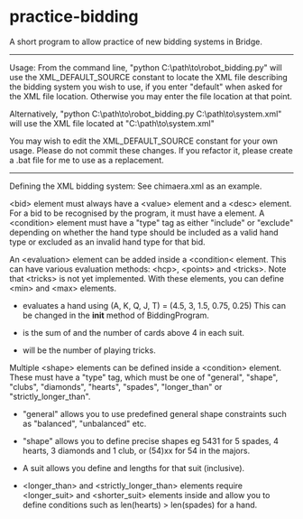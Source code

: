 # practice-bidding
A short program to allow practice of new bidding systems in Bridge.

-------------------------------------------------------------------------------
Usage:
From the command line, "python C:\path\to\robot_bidding.py" will use the
XML_DEFAULT_SOURCE constant to locate the XML file describing the bidding
system you wish to use, if you enter "default" when asked for the XML file
location. Otherwise you may enter the file location at that point.

Alternatively, "python C:\path\to\robot_bidding.py C:\path\to\system.xml"
will use the XML file located at "C:\path\to\system.xml"

You may wish to edit the XML_DEFAULT_SOURCE constant for your own usage.
Please do not commit these changes.
If you refactor it, please create a .bat file for me to use as a replacement.

-------------------------------------------------------------------------------
Defining the XML bidding system:
See chimaera.xml as an example.

&lt;bid&gt; element must always have a &lt;value&gt; element and a &lt;desc&gt;
element. For a bid to be recognised by the program, it must have a <condition>
element. A &lt;condition&gt; element must have a "type" tag as either "include"
or "exclude" depending on whether the hand type should be included as a valid
hand type or excluded as an invalid hand type for that bid.

An &lt;evaluation&gt; element can be added inside a &lt;condition&lt; element.
This can have various evaluation methods: &lt;hcp&gt;, &lt;points&gt; and
&lt;tricks&gt;. Note that &lt;tricks&gt; is not yet implemented.
With these elements, you can define &lt;min&gt; and &lt;max&gt; elements.

  - <hcp> evaluates a hand using (A, K, Q, J, T) = (4.5, 3, 1.5, 0.75, 0.25)
    This can be changed in the __init__ method of BiddingProgram.

  - <points> is the sum of <hcp> and the number of cards above 4 in each suit.

  - <tricks> will be the number of playing tricks.

Multiple &lt;shape&gt; elements can be defined inside a &lt;condition&gt; element. These
must have a "type" tag, which must be one of "general", "shape", "clubs",
"diamonds", "hearts", "spades", "longer_than" or "strictly_longer_than".

  - "general" allows you to use predefined general shape constraints such as
    "balanced", "unbalanced" etc.

  - "shape" allows you to define precise shapes eg 5431 for 5 spades, 4 hearts,
    3 diamonds and 1 club, or (54)xx for 54 in the majors.

  - A suit allows you define <min> and <max> lengths for that suit (inclusive).

  - <longer_than> and <strictly_longer_than> elements require <longer_suit>
    and <shorter_suit> elements inside and allow you to define conditions such
    as len(hearts) > len(spades) for a hand.